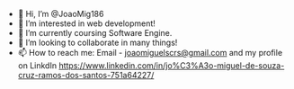- 👋 Hi, I’m @JoaoMig186
- 👀 I’m interested in web development!
- 🌱 I’m currently coursing Software Engine.
- 💞️ I’m looking to collaborate in many things!
- 📫 How to reach me: Email - joaomiguelscrs@gmail.com and my profile on LinkdIn https://www.linkedin.com/in/jo%C3%A3o-miguel-de-souza-cruz-ramos-dos-santos-751a64227/

<!---
JoaoMig186/JoaoMig186 is a ✨ special ✨ repository because its `README.md` (this file) appears on your GitHub profile.
You can click the Preview link to take a look at your changes.
--->
